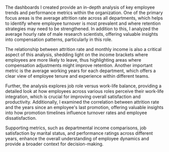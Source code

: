 The dashboards I created provide an in-depth analysis of key employee trends and performance metrics within the organization. One of the primary focus areas is the average attrition rate across all departments, which helps to identify where employee turnover is most prevalent and where retention strategies may need to be strengthened. In addition to this, I analyzed the average hourly rate of male research scientists, offering valuable insights into compensation patterns, particularly in this role.

The relationship between attrition rate and monthly income is also a critical aspect of this analysis, shedding light on the income brackets where employees are more likely to leave, thus highlighting areas where compensation adjustments might improve retention. Another important metric is the average working years for each department, which offers a clear view of employee tenure and experience within different teams.

Further, the analysis explores job role versus work-life balance, providing a detailed look at how employees across various roles perceive their work-life integration, which is crucial for improving overall satisfaction and productivity. Additionally, I examined the correlation between attrition rate and the years since an employee's last promotion, offering valuable insights into how promotion timelines influence turnover rates and employee dissatisfaction.

Supporting metrics, such as departmental income comparisons, job satisfaction by marital status, and performance ratings across different years, enhance the overall understanding of employee dynamics and provide a broader context for decision-making.
